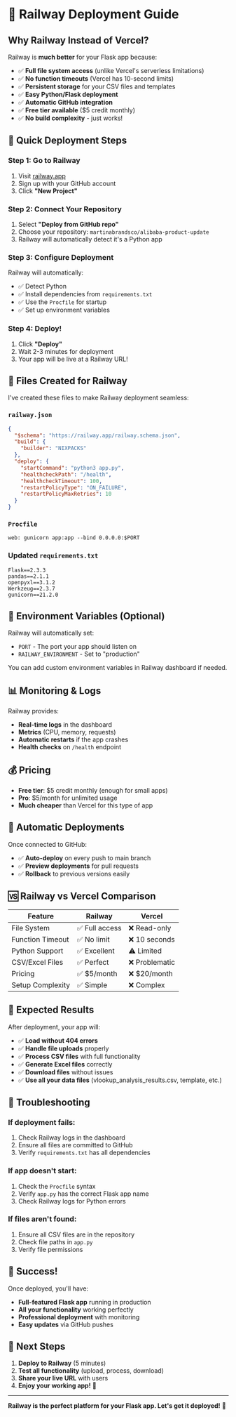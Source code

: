 # 🚀 Railway Deployment Guide

## Why Railway Instead of Vercel?

Railway is **much better** for your Flask app because:

- ✅ **Full file system access** (unlike Vercel's serverless limitations)
- ✅ **No function timeouts** (Vercel has 10-second limits)
- ✅ **Persistent storage** for your CSV files and templates
- ✅ **Easy Python/Flask deployment**
- ✅ **Automatic GitHub integration**
- ✅ **Free tier available** ($5 credit monthly)
- ✅ **No build complexity** - just works!

## 🚀 Quick Deployment Steps

### Step 1: Go to Railway
1. Visit [railway.app](https://railway.app)
2. Sign up with your GitHub account
3. Click **"New Project"**

### Step 2: Connect Your Repository
1. Select **"Deploy from GitHub repo"**
2. Choose your repository: `martinabrandsco/alibaba-product-update`
3. Railway will automatically detect it's a Python app

### Step 3: Configure Deployment
Railway will automatically:
- ✅ Detect Python
- ✅ Install dependencies from `requirements.txt`
- ✅ Use the `Procfile` for startup
- ✅ Set up environment variables

### Step 4: Deploy!
1. Click **"Deploy"**
2. Wait 2-3 minutes for deployment
3. Your app will be live at a Railway URL!

## 📁 Files Created for Railway

I've created these files to make Railway deployment seamless:

### `railway.json`
```json
{
  "$schema": "https://railway.app/railway.schema.json",
  "build": {
    "builder": "NIXPACKS"
  },
  "deploy": {
    "startCommand": "python3 app.py",
    "healthcheckPath": "/health",
    "healthcheckTimeout": 100,
    "restartPolicyType": "ON_FAILURE",
    "restartPolicyMaxRetries": 10
  }
}
```

### `Procfile`
```
web: gunicorn app:app --bind 0.0.0.0:$PORT
```

### Updated `requirements.txt`
```
Flask==2.3.3
pandas==2.1.1
openpyxl==3.1.2
Werkzeug==2.3.7
gunicorn==21.2.0
```

## 🔧 Environment Variables (Optional)

Railway will automatically set:
- `PORT` - The port your app should listen on
- `RAILWAY_ENVIRONMENT` - Set to "production"

You can add custom environment variables in Railway dashboard if needed.

## 📊 Monitoring & Logs

Railway provides:
- **Real-time logs** in the dashboard
- **Metrics** (CPU, memory, requests)
- **Automatic restarts** if the app crashes
- **Health checks** on `/health` endpoint

## 💰 Pricing

- **Free tier**: $5 credit monthly (enough for small apps)
- **Pro**: $5/month for unlimited usage
- **Much cheaper** than Vercel for this type of app

## 🔄 Automatic Deployments

Once connected to GitHub:
- ✅ **Auto-deploy** on every push to main branch
- ✅ **Preview deployments** for pull requests
- ✅ **Rollback** to previous versions easily

## 🆚 Railway vs Vercel Comparison

| Feature | Railway | Vercel |
|---------|---------|--------|
| File System | ✅ Full access | ❌ Read-only |
| Function Timeout | ✅ No limit | ❌ 10 seconds |
| Python Support | ✅ Excellent | ⚠️ Limited |
| CSV/Excel Files | ✅ Perfect | ❌ Problematic |
| Pricing | ✅ $5/month | ❌ $20/month |
| Setup Complexity | ✅ Simple | ❌ Complex |

## 🎯 Expected Results

After deployment, your app will:
- ✅ **Load without 404 errors**
- ✅ **Handle file uploads** properly
- ✅ **Process CSV files** with full functionality
- ✅ **Generate Excel files** correctly
- ✅ **Download files** without issues
- ✅ **Use all your data files** (vlookup_analysis_results.csv, template, etc.)

## 🚨 Troubleshooting

### If deployment fails:
1. Check Railway logs in the dashboard
2. Ensure all files are committed to GitHub
3. Verify `requirements.txt` has all dependencies

### If app doesn't start:
1. Check the `Procfile` syntax
2. Verify `app.py` has the correct Flask app name
3. Check Railway logs for Python errors

### If files aren't found:
1. Ensure all CSV files are in the repository
2. Check file paths in `app.py`
3. Verify file permissions

## 🎉 Success!

Once deployed, you'll have:
- **Full-featured Flask app** running in production
- **All your functionality** working perfectly
- **Professional deployment** with monitoring
- **Easy updates** via GitHub pushes

## 🔗 Next Steps

1. **Deploy to Railway** (5 minutes)
2. **Test all functionality** (upload, process, download)
3. **Share your live URL** with users
4. **Enjoy your working app!** 🎉

---

**Railway is the perfect platform for your Flask app. Let's get it deployed!** 🚀

